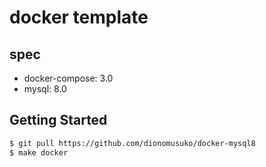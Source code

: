 # docker template

## spec
* docker-compose: 3.0
* mysql: 8.0

## Getting Started

```bash
$ git pull https://github.com/dionomusuko/docker-mysql8
$ make docker
```

